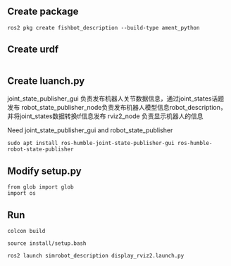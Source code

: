 
## Create package
```
ros2 pkg create fishbot_description --build-type ament_python
```


## Create urdf
```
```


## Create luanch.py
joint_state_publisher_gui 负责发布机器人关节数据信息，通过joint_states话题发布
robot_state_publisher_node负责发布机器人模型信息robot_description，并将joint_states数据转换tf信息发布
rviz2_node 负责显示机器人的信息

Need joint_state_publisher_gui and robot_state_publisher
```
sudo apt install ros-humble-joint-state-publisher-gui ros-humble-robot-state-publisher
```


## Modify setup.py
```
from glob import glob
import os
```



## Run
```
colcon build

source install/setup.bash

ros2 launch simrobot_description display_rviz2.launch.py
```